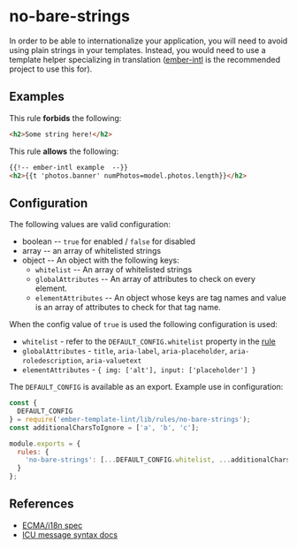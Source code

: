 # no-bare-strings

In order to be able to internationalize your application, you will need to avoid using plain strings in your templates. Instead, you would need to use a template helper specializing in translation ([ember-intl](https://github.com/ember-intl/ember-intl) is the recommended project to use this for).

## Examples

This rule **forbids** the following:

``` html
<h2>Some string here!</h2>
```

This rule **allows** the following:

``` html
{{!-- ember-intl example  --}}
<h2>{{t 'photos.banner' numPhotos=model.photos.length}}</h2>
```

## Configuration

 The following values are valid configuration:

* boolean -- `true` for enabled / `false` for disabled
* array -- an array of whitelisted strings
* object -- An object with the following keys:
  * `whitelist` -- An array of whitelisted strings
  * `globalAttributes` -- An array of attributes to check on every element.
  * `elementAttributes` -- An object whose keys are tag names and value is an array of attributes to check for that tag name.

When the config value of `true` is used the following configuration is used:

* `whitelist` - refer to the `DEFAULT_CONFIG.whitelist` property in the [rule](../lib/rules/no-bare-strings.js)
* `globalAttributes` - `title`, `aria-label`, `aria-placeholder`, `aria-roledescription`, `aria-valuetext`
* `elementAttributes` - `{ img: ['alt'], input: ['placeholder'] }`

The `DEFAULT_CONFIG` is available as an export. Example use in configuration:

```javascript
const {
  DEFAULT_CONFIG
} = require('ember-template-lint/lib/rules/no-bare-strings');
const additionalCharsToIgnore = ['a', 'b', 'c'];

module.exports = {
  rules: {
    'no-bare-strings': [...DEFAULT_CONFIG.whitelist, ...additionalCharsToIgnore]
  }
};
```

## References

* [ECMA/i18n spec](https://tc39.es/ecma402)
* [ICU message syntax docs](https://formatjs.io/docs/core-concepts/icu-syntax/)
